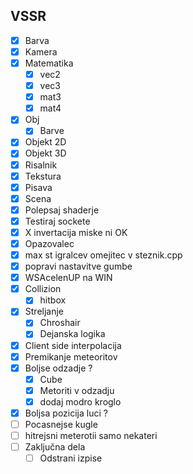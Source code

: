 ## VSSR
- [X] Barva
- [X] Kamera
- [X] Matematika
  - [X] vec2
  - [X] vec3
  - [X] mat3
  - [X] mat4
- [X] Obj
  - [X] Barve
- [X] Objekt 2D
- [X] Objekt 3D
- [X] Risalnik
- [X] Tekstura
- [X] Pisava
- [X] Scena
- [X] Polepsaj shaderje
- [X] Testiraj sockete
- [X] X invertacija miske ni OK
- [X] Opazovalec
- [X]  max st igralcev omejitec v steznik.cpp
- [X] popravi nastavitve gumbe
- [X] WSAcelenUP na WIN
- [X] Collizion
  - [X] hitbox
- [X] Streljanje
  - [X] Chroshair
  - [X] Dejanska logika
- [X] Client side interpolacija
- [X] Premikanje meteoritov
- [X] Boljse odzadje ? 
  - [X] Cube
  - [X] Metoriti v odzadju
  - [X] dodaj modro kroglo
- [X] Boljsa pozicija luci ? 
- [ ] Pocasnejse kugle
- [ ] hitrejsni meterotii samo nekateri
- [ ] Zaključna dela
  - [ ] Odstrani izpise